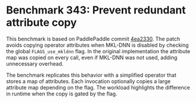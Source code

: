 # Benchmark 343: Prevent redundant attribute copy

This benchmark is based on PaddlePaddle commit [4ea2330](https://github.com/PaddlePaddle/Paddle/commit/4ea23307598206c7d1bd0f6a8dcb10997b399d1b). The patch avoids copying operator attributes when MKL-DNN is disabled by checking the global `FLAGS_use_mkldnn` flag. In the original implementation the attribute map was copied on every call, even if MKL-DNN was not used, adding unnecessary overhead.

The benchmark replicates this behavior with a simplified operator that stores a map of attributes. Each invocation optionally copies a large attribute map depending on the flag. The workload highlights the difference in runtime when the copy is gated by the flag.
